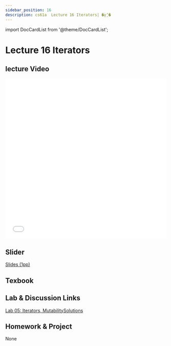 ```yaml
---
sidebar_position: 16
description: cs61a  Lecture 16 Iterators| �γ̱ʼ� 
---
```


import DocCardList from '@theme/DocCardList';


# Lecture 16 Iterators
## lecture Video

<iframe src="//player.bilibili.com/player.html?aid=277746636&bvid=BV17c411f78k&cid=1311465503&p=1&high_quality=1&danmaku=0" scrolling="no" border="0" frameborder="no" framespacing="0" allowfullscreen="true" allowfullscreen="allowfullscreen" width="100%" height="500" scrolling="no" frameborder="0" sandbox="allow-top-navigation allow-same-origin allow-forms allow-scripts"> </iframe>

## Slider
[Slides (1pp)](/resource/cs61a/16-Iterators_1pp.pdf)
## Texbook


## Lab & Discussion Links
[Lab 05: Iterators, Mutability](./lab/lab05.md)[Solutions](./lab/sol-lab05.md)

## Homework & Project
None


<DocCardList />
